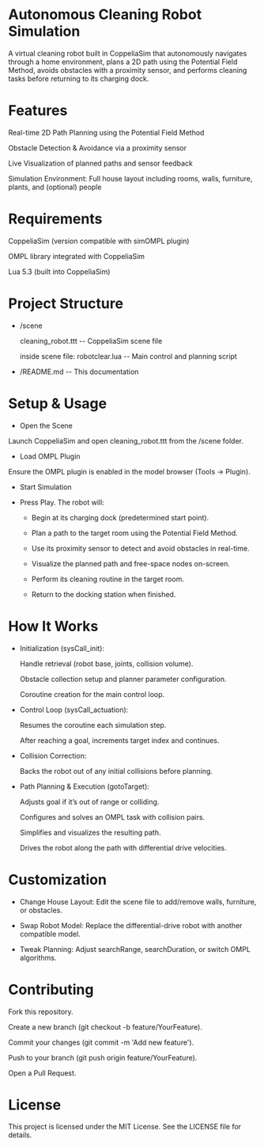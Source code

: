 # Autonomous Cleaning Robot Simulation

A virtual cleaning robot built in CoppeliaSim that autonomously navigates through a home environment, plans a 2D path using the Potential Field Method, avoids obstacles with a proximity sensor, and performs cleaning tasks before returning to its charging dock.

# Features

Real-time 2D Path Planning using the Potential Field Method

Obstacle Detection & Avoidance via a proximity sensor

Live Visualization of planned paths and sensor feedback

Simulation Environment: Full house layout including rooms, walls, furniture, plants, and (optional) people

# Requirements

CoppeliaSim (version compatible with simOMPL plugin)

OMPL library integrated with CoppeliaSim

Lua 5.3 (built into CoppeliaSim)

# Project Structure

  * /scene

      cleaning_robot.ttt        -- CoppeliaSim scene file
    
      inside scene file:
        robotclear.lua          -- Main control and planning script
    
  * /README.md                  -- This documentation

# Setup & Usage

- Open the Scene

Launch CoppeliaSim and open cleaning_robot.ttt from the /scene folder.

- Load OMPL Plugin 

Ensure the OMPL plugin is enabled in the model browser (Tools → Plugin).

- Start Simulation

- Press Play. The robot will:

  - Begin at its charging dock (predetermined start point).

  - Plan a path to the target room using the Potential Field Method.

  - Use its proximity sensor to detect and avoid obstacles in real-time.

  - Visualize the planned path and free-space nodes on-screen.

  - Perform its cleaning routine in the target room.

  - Return to the docking station when finished.

# How It Works

- Initialization (sysCall_init):

  Handle retrieval (robot base, joints, collision volume).

  Obstacle collection setup and planner parameter configuration.

  Coroutine creation for the main control loop.

- Control Loop (sysCall_actuation):

  Resumes the coroutine each simulation step.

  After reaching a goal, increments target index and continues.

- Collision Correction:

  Backs the robot out of any initial collisions before planning.

- Path Planning & Execution (gotoTarget):

  Adjusts goal if it’s out of range or colliding.

  Configures and solves an OMPL task with collision pairs.

  Simplifies and visualizes the resulting path.

  Drives the robot along the path with differential drive velocities.

# Customization

  - Change House Layout: Edit the scene file to add/remove walls, furniture, or obstacles.

  - Swap Robot Model: Replace the differential-drive robot with another compatible model.

  - Tweak Planning: Adjust searchRange, searchDuration, or switch OMPL algorithms.

# Contributing

  Fork this repository.

  Create a new branch (git checkout -b feature/YourFeature).

  Commit your changes (git commit -m 'Add new feature').

  Push to your branch (git push origin feature/YourFeature).

  Open a Pull Request.

# License

This project is licensed under the MIT License. See the LICENSE file for details.
